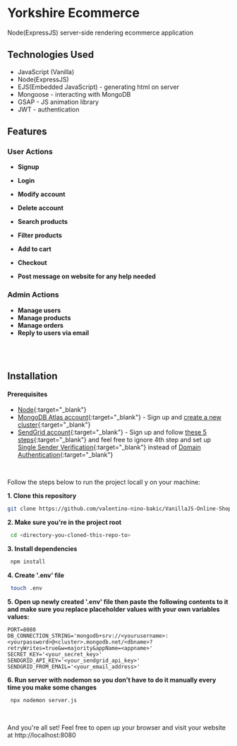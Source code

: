 # Yorkshire Ecommerce

Node(ExpressJS) server-side rendering ecommerce application

## Technologies Used

- JavaScript (Vanilla)
- Node(ExpressJS)
- EJS(Embedded JavaScript) - generating html on server
- Mongoose - interacting with MongoDB
- GSAP - JS animation library
- JWT - authentication


## Features

### User Actions

- **Signup**
- **Login**
- **Modify account**
- **Delete account**

- **Search products**
- **Filter products**

- **Add to cart**
- **Checkout**

- **Post message on website for any help needed**


### Admin Actions

- **Manage users**
- **Manage products**
- **Manage orders**
- **Reply to users via email**

<br />
<br />


## Installation

#### Prerequisites
- [Node](https://nodejs.org/en){:target="_blank"}
- [MongoDB Atlas account](https://www.mongodb.com/){:target="_blank"} - Sign up and [create a new cluster](https://www.mongodb.com/docs/guides/atlas/cluster/){:target="_blank"}
- [SendGrid account](https://sendgrid.com/en-us){:target="_blank"} - Sign up and follow [these 5 steps](https://www.twilio.com/docs/sendgrid/for-developers/sending-email/quickstart-nodejs){:target="_blank"}
and feel free to ignore 4th step and set up [Single Sender Verification](https://www.twilio.com/docs/sendgrid/ui/sending-email/sender-verification){:target="_blank"}
instead of [Domain Authentication](https://www.twilio.com/docs/sendgrid/ui/account-and-settings/how-to-set-up-domain-authentication#twilio-docs-content-area){:target="_blank"}

<br />


Follow the steps below to run the project locall    y on your machine:

**1. Clone this repository**
```bash
git clone https://github.com/valentino-nino-bakic/VanillaJS-Online-Shop.git
```

**2. Make sure you're in the project root**
```bash
 cd <directory-you-cloned-this-repo-to>
 ```

**3. Install dependencies**
```bash
 npm install
 ```

**4. Create '.env' file**
```bash
 touch .env
 ```

**5. Open up newly created '.env' file then paste the following contents to it and make sure you replace placeholder values with your own variables values:**

```dotenv
PORT=8080
DB_CONNECTION_STRING='mongodb+srv://<yourusername>:<yourpassword>@<cluster>.mongodb.net/<dbname>?retryWrites=true&w=majority&appName=<appname>'
SECRET_KEY='<your_secret_key>'
SENDGRID_API_KEY='<your_sendgrid_api_key>'
SENDGRID_FROM_EMAIL='<your_email_address>'
 ```

 **6. Run server with nodemon so you don't have to do it manually every time you make some changes**
```bash
 npx nodemon server.js
 ```

<br />

And you're all set! Feel free to open up your browser and visit your website at http://localhost:8080
